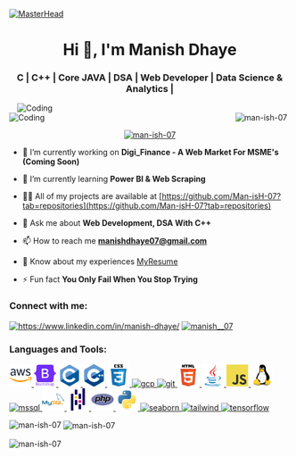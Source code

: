 
[![MasterHead](https://media.licdn.com/dms/image/C4E12AQGCWDIkqZ_x2A/article-cover_image-shrink_600_2000/0/1642425545585?e=2147483647&v=beta&t=yBtBuTOnNhvFL3lPfLhjZbfhIPrVqGGUul5dqUPgpQc)](Hello)
<h1 align="center">Hi 👋, I'm Manish Dhaye</h1>
<h3 align="center">C | C++ | Core JAVA | DSA | Web Developer | Data Science & Analytics |</h3>

<img align="right" alt="Coding" width="490" src="https://camo.githubusercontent.com/19db51af5f90f1b152bc0b9078f5fe97053955be5074f03f17019c70345bdcdb/68747470733a2f2f6d69726f2e6d656469756d2e636f6d2f6d61782f313336302f302a37513379765349765f7430696f4a2d5a2e676966">

<img align="left" alt="Coding" width="400" src="https://cdn.dribbble.com/users/1162077/screenshots/3848914/programmer.gif">


<p align="center"> <img src="https://komarev.com/ghpvc/?username=man-ish-07&label=Profile%20views&color=0e75b6&style=flat" alt="man-ish-07" /> </p>

<p align="center"> <a href="https://github.com/ryo-ma/github-profile-trophy"><img src="https://github-profile-trophy.vercel.app/?username=man-ish-07" alt="man-ish-07" /></a> </p>

- 🔭 I’m currently working on **Digi_Finance - A Web Market For MSME's (Coming Soon)**

- 🌱 I’m currently learning **Power BI & Web Scraping**

- 👨‍💻 All of my projects are available at [https://github.com/Man-isH-07?tab=repositories](https://github.com/Man-isH-07?tab=repositories)

- 💬 Ask me about **Web Development, DSA With C++**

- 📫 How to reach me **manishdhaye07@gmail.com**

- 📄 Know about my experiences [MyResume](https://drive.google.com/file/d/1AfZJlh-cCQHhKE6yNSMMJyoA-5nxX2zx/view?usp=sharing)

- ⚡ Fun fact **You Only Fail When You Stop Trying**

<h3 align="left">Connect with me:</h3>
<p align="left">
<a href="https://linkedin.com/in/https://www.linkedin.com/in/manish-dhaye/" target="blank"><img align="center" src="https://raw.githubusercontent.com/rahuldkjain/github-profile-readme-generator/master/src/images/icons/Social/linked-in-alt.svg" alt="https://www.linkedin.com/in/manish-dhaye/" height="30" width="40" /></a>
<a href="https://www.leetcode.com/manish__07" target="blank"><img align="center" src="https://raw.githubusercontent.com/rahuldkjain/github-profile-readme-generator/master/src/images/icons/Social/leet-code.svg" alt="manish__07" height="30" width="40" /></a>
</p>

<h3 align="left">Languages and Tools:</h3>
<p align="left"> <a href="https://aws.amazon.com" target="_blank" rel="noreferrer"> <img src="https://raw.githubusercontent.com/devicons/devicon/master/icons/amazonwebservices/amazonwebservices-original-wordmark.svg" alt="aws" width="40" height="40"/> </a> <a href="https://getbootstrap.com" target="_blank" rel="noreferrer"> <img src="https://raw.githubusercontent.com/devicons/devicon/master/icons/bootstrap/bootstrap-plain-wordmark.svg" alt="bootstrap" width="40" height="40"/> </a> <a href="https://www.cprogramming.com/" target="_blank" rel="noreferrer"> <img src="https://raw.githubusercontent.com/devicons/devicon/master/icons/c/c-original.svg" alt="c" width="40" height="40"/> </a> <a href="https://www.w3schools.com/cpp/" target="_blank" rel="noreferrer"> <img src="https://raw.githubusercontent.com/devicons/devicon/master/icons/cplusplus/cplusplus-original.svg" alt="cplusplus" width="40" height="40"/> </a> <a href="https://www.w3schools.com/css/" target="_blank" rel="noreferrer"> <img src="https://raw.githubusercontent.com/devicons/devicon/master/icons/css3/css3-original-wordmark.svg" alt="css3" width="40" height="40"/> </a> <a href="https://cloud.google.com" target="_blank" rel="noreferrer"> <img src="https://www.vectorlogo.zone/logos/google_cloud/google_cloud-icon.svg" alt="gcp" width="40" height="40"/> </a> <a href="https://git-scm.com/" target="_blank" rel="noreferrer"> <img src="https://www.vectorlogo.zone/logos/git-scm/git-scm-icon.svg" alt="git" width="40" height="40"/> </a> <a href="https://www.w3.org/html/" target="_blank" rel="noreferrer"> <img src="https://raw.githubusercontent.com/devicons/devicon/master/icons/html5/html5-original-wordmark.svg" alt="html5" width="40" height="40"/> </a> <a href="https://www.java.com" target="_blank" rel="noreferrer"> <img src="https://raw.githubusercontent.com/devicons/devicon/master/icons/java/java-original.svg" alt="java" width="40" height="40"/> </a> <a href="https://developer.mozilla.org/en-US/docs/Web/JavaScript" target="_blank" rel="noreferrer"> <img src="https://raw.githubusercontent.com/devicons/devicon/master/icons/javascript/javascript-original.svg" alt="javascript" width="40" height="40"/> </a> <a href="https://www.linux.org/" target="_blank" rel="noreferrer"> <img src="https://raw.githubusercontent.com/devicons/devicon/master/icons/linux/linux-original.svg" alt="linux" width="40" height="40"/> </a> <a href="https://www.microsoft.com/en-us/sql-server" target="_blank" rel="noreferrer"> <img src="https://www.svgrepo.com/show/303229/microsoft-sql-server-logo.svg" alt="mssql" width="40" height="40"/> </a> <a href="https://www.mysql.com/" target="_blank" rel="noreferrer"> <img src="https://raw.githubusercontent.com/devicons/devicon/master/icons/mysql/mysql-original-wordmark.svg" alt="mysql" width="40" height="40"/> </a> <a href="https://pandas.pydata.org/" target="_blank" rel="noreferrer"> <img src="https://raw.githubusercontent.com/devicons/devicon/2ae2a900d2f041da66e950e4d48052658d850630/icons/pandas/pandas-original.svg" alt="pandas" width="40" height="40"/> </a> <a href="https://www.php.net" target="_blank" rel="noreferrer"> <img src="https://raw.githubusercontent.com/devicons/devicon/master/icons/php/php-original.svg" alt="php" width="40" height="40"/> </a> <a href="https://www.python.org" target="_blank" rel="noreferrer"> <img src="https://raw.githubusercontent.com/devicons/devicon/master/icons/python/python-original.svg" alt="python" width="40" height="40"/> </a> <a href="https://seaborn.pydata.org/" target="_blank" rel="noreferrer"> <img src="https://seaborn.pydata.org/_images/logo-mark-lightbg.svg" alt="seaborn" width="40" height="40"/> </a> <a href="https://tailwindcss.com/" target="_blank" rel="noreferrer"> <img src="https://www.vectorlogo.zone/logos/tailwindcss/tailwindcss-icon.svg" alt="tailwind" width="40" height="40"/> </a> <a href="https://www.tensorflow.org" target="_blank" rel="noreferrer"> <img src="https://www.vectorlogo.zone/logos/tensorflow/tensorflow-icon.svg" alt="tensorflow" width="40" height="40"/> </a> </p>


<p><img align="left" src="https://github-readme-stats.vercel.app/api/top-langs?username=man-ish-07&show_icons=true&locale=en&layout=compact" alt="man-ish-07" /></p>

<p>&nbsp;<img align="center" src="https://github-readme-stats.vercel.app/api?username=man-ish-07&show_icons=true&locale=en" alt="man-ish-07" /></p>

<p><img align="center" src="https://github-readme-streak-stats.herokuapp.com/?user=man-ish-07&" alt="man-ish-07" /></p>
